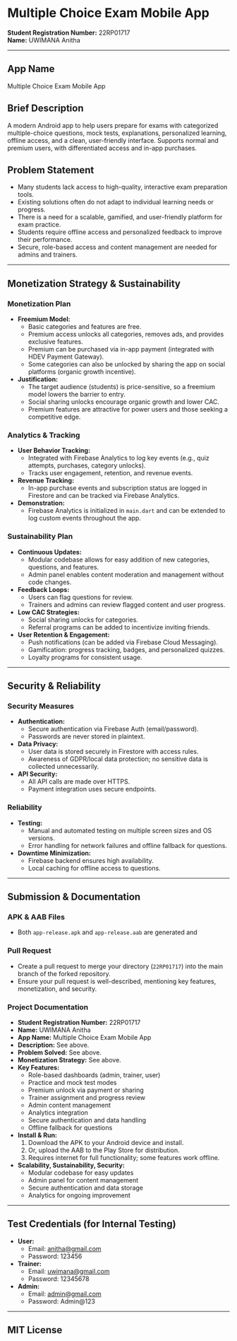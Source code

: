 # Multiple Choice Exam Mobile App

**Student Registration Number:** 22RP01717  
**Name:** UWIMANA Anitha

---

## App Name
Multiple Choice Exam Mobile App

## Brief Description
A modern Android app to help users prepare for exams with categorized multiple-choice questions, mock tests, explanations, personalized learning, offline access, and a clean, user-friendly interface. Supports normal and premium users, with differentiated access and in-app purchases.

## Problem Statement
- Many students lack access to high-quality, interactive exam preparation tools.
- Existing solutions often do not adapt to individual learning needs or progress.
- There is a need for a scalable, gamified, and user-friendly platform for exam practice.
- Students require offline access and personalized feedback to improve their performance.
- Secure, role-based access and content management are needed for admins and trainers.

---

## Monetization Strategy & Sustainability

### Monetization Plan
- **Freemium Model:**
  - Basic categories and features are free.
  - Premium access unlocks all categories, removes ads, and provides exclusive features.
  - Premium can be purchased via in-app payment (integrated with HDEV Payment Gateway).
  - Some categories can also be unlocked by sharing the app on social platforms (organic growth incentive).
- **Justification:**
  - The target audience (students) is price-sensitive, so a freemium model lowers the barrier to entry.
  - Social sharing unlocks encourage organic growth and lower CAC.
  - Premium features are attractive for power users and those seeking a competitive edge.

### Analytics & Tracking
- **User Behavior Tracking:**
  - Integrated with Firebase Analytics to log key events (e.g., quiz attempts, purchases, category unlocks).
  - Tracks user engagement, retention, and revenue events.
- **Revenue Tracking:**
  - In-app purchase events and subscription status are logged in Firestore and can be tracked via Firebase Analytics.
- **Demonstration:**
  - Firebase Analytics is initialized in `main.dart` and can be extended to log custom events throughout the app.

### Sustainability Plan
- **Continuous Updates:**
  - Modular codebase allows for easy addition of new categories, questions, and features.
  - Admin panel enables content moderation and management without code changes.
- **Feedback Loops:**
  - Users can flag questions for review.
  - Trainers and admins can review flagged content and user progress.
- **Low CAC Strategies:**
  - Social sharing unlocks for categories.
  - Referral programs can be added to incentivize inviting friends.
- **User Retention & Engagement:**
  - Push notifications (can be added via Firebase Cloud Messaging).
  - Gamification: progress tracking, badges, and personalized quizzes.
  - Loyalty programs for consistent usage.

---

## Security & Reliability

### Security Measures
- **Authentication:**
  - Secure authentication via Firebase Auth (email/password).
  - Passwords are never stored in plaintext.
- **Data Privacy:**
  - User data is stored securely in Firestore with access rules.
  - Awareness of GDPR/local data protection; no sensitive data is collected unnecessarily.
- **API Security:**
  - All API calls are made over HTTPS.
  - Payment integration uses secure endpoints.

### Reliability
- **Testing:**
  - Manual and automated testing on multiple screen sizes and OS versions.
  - Error handling for network failures and offline fallback for questions.
- **Downtime Minimization:**
  - Firebase backend ensures high availability.
  - Local caching for offline access to questions.

---

## Submission & Documentation

### APK & AAB Files
- Both `app-release.apk` and `app-release.aab` are generated and 

### Pull Request
- Create a pull request to merge your directory (`22RP01717`) into the main branch of the forked repository.
- Ensure your pull request is well-described, mentioning key features, monetization, and security.

### Project Documentation
- **Student Registration Number:** 22RP01717
- **Name:** UWIMANA Anitha
- **App Name:** Multiple Choice Exam Mobile App
- **Description:** See above.
- **Problem Solved:** See above.
- **Monetization Strategy:** See above.
- **Key Features:**
  - Role-based dashboards (admin, trainer, user)
  - Practice and mock test modes
  - Premium unlock via payment or sharing
  - Trainer assignment and progress review
  - Admin content management
  - Analytics integration
  - Secure authentication and data handling
  - Offline fallback for questions
- **Install & Run:**
  1. Download the APK to your Android device and install.
  2. Or, upload the AAB to the Play Store for distribution.
  3. Requires internet for full functionality; some features work offline.
- **Scalability, Sustainability, Security:**
  - Modular codebase for easy updates
  - Admin panel for content management
  - Secure authentication and data storage
  - Analytics for ongoing improvement

---

## Test Credentials (for Internal Testing)

- **User:**
  - Email: anitha@gmail.com
  - Password: 123456
- **Trainer:**
  - Email: uwimana@gmail.com
  - Password: 12345678
- **Admin:**
  - Email: admin@gmail.com
  - Password: Admin@123

---

## MIT License